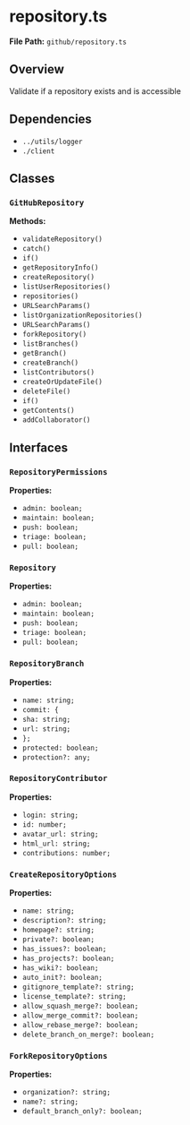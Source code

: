 # repository.ts

**File Path:** `github/repository.ts`

## Overview

Validate if a repository exists and is accessible

## Dependencies

- `../utils/logger`
- `./client`

## Classes

### `GitHubRepository`

**Methods:**

- `validateRepository()`
- `catch()`
- `if()`
- `getRepositoryInfo()`
- `createRepository()`
- `listUserRepositories()`
- `repositories()`
- `URLSearchParams()`
- `listOrganizationRepositories()`
- `URLSearchParams()`
- `forkRepository()`
- `listBranches()`
- `getBranch()`
- `createBranch()`
- `listContributors()`
- `createOrUpdateFile()`
- `deleteFile()`
- `if()`
- `getContents()`
- `addCollaborator()`

## Interfaces

### `RepositoryPermissions`

**Properties:**

- `admin: boolean;`
- `maintain: boolean;`
- `push: boolean;`
- `triage: boolean;`
- `pull: boolean;`

### `Repository`

**Properties:**

- `admin: boolean;`
- `maintain: boolean;`
- `push: boolean;`
- `triage: boolean;`
- `pull: boolean;`

### `RepositoryBranch`

**Properties:**

- `name: string;`
- `commit: {`
- `sha: string;`
- `url: string;`
- `};`
- `protected: boolean;`
- `protection?: any;`

### `RepositoryContributor`

**Properties:**

- `login: string;`
- `id: number;`
- `avatar_url: string;`
- `html_url: string;`
- `contributions: number;`

### `CreateRepositoryOptions`

**Properties:**

- `name: string;`
- `description?: string;`
- `homepage?: string;`
- `private?: boolean;`
- `has_issues?: boolean;`
- `has_projects?: boolean;`
- `has_wiki?: boolean;`
- `auto_init?: boolean;`
- `gitignore_template?: string;`
- `license_template?: string;`
- `allow_squash_merge?: boolean;`
- `allow_merge_commit?: boolean;`
- `allow_rebase_merge?: boolean;`
- `delete_branch_on_merge?: boolean;`

### `ForkRepositoryOptions`

**Properties:**

- `organization?: string;`
- `name?: string;`
- `default_branch_only?: boolean;`

